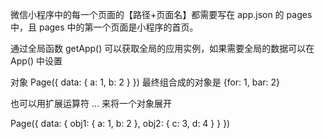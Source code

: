 微信小程序中的每一个页面的【路径+页面名】都需要写在 app.json 的 pages 中，且 pages 中的第一个页面是小程序的首页。

通过全局函数 getApp() 可以获取全局的应用实例，如果需要全局的数据可以在 App() 中设置


对象
<template is="objectCombine" data="{{for: a, bar: b}}"></template>
Page({
  data: {
    a: 1,
    b: 2
  }
})
最终组合成的对象是 {for: 1, bar: 2}

也可以用扩展运算符 ... 来将一个对象展开

<template is="objectCombine" data="{{...obj1, ...obj2, e: 5}}"></template>
Page({
  data: {
    obj1: {
      a: 1,
      b: 2
    },
    obj2: {
      c: 3,
      d: 4
    }
  }
})
